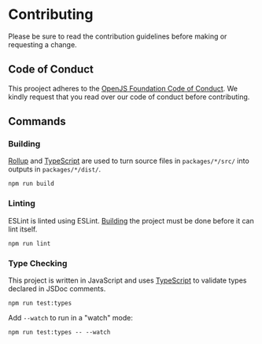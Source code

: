 # Contributing

Please be sure to read the contribution guidelines before making or requesting a change.

## Code of Conduct

This prooject adheres to the [OpenJS Foundation Code of Conduct](https://eslint.org/conduct). We kindly request that you read over our code of conduct before contributing.

## Commands

### Building

[Rollup](https://rollupjs.org) and [TypeScript](https://www.typescriptlang.org) are used to turn source files in `packages/*/src/` into outputs in `packages/*/dist/`.

```shell
npm run build
```

### Linting

ESLint is linted using ESLint.
[Building](#building) the project must be done before it can lint itself.

```shell
npm run lint
```

### Type Checking

This project is written in JavaScript and uses [TypeScript](https://www.typescriptlang.org) to validate types declared in JSDoc comments.

```shell
npm run test:types
```

Add `--watch` to run in a "watch" mode:

```shell
npm run test:types -- --watch
```

